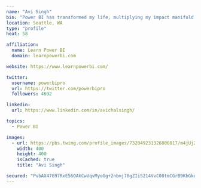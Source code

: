 ```yaml
---
name: "Avi Singh"
bio: "Power BI has transformed my life, multiplying my impact manifold. Now I am on a mission to spread the word and share the knowledge"
location: Seattle, WA
type: "profile"
heat: 58

affiliation:
  name: Learn Power BI
  domain: learnpowerbi.com

website: https://www.learnpowerbi.com/

twitter:
  username: powerbipro
  url: https://twitter.com/powerbipro
  followers: 4692

linkedin:
  url: https://www.linkedin.com/in/avichalsingh/

topics:
  - Power BI

images:
  - url: https://pbs.twimg.com/profile_images/732049231326806017/m4jUj2Lu_400x400.jpg
    width: 400
    height: 400
    isCached: true
    title: "Avi Singh"

secured: "PvbAX47G97RxE56OAkCwVqvMyoGg+2nbmj78gZIiS214VvC08tmCGrB9KbGkdJIX5GP+jILdDpfCYJOHorjNG8yMWQFgCzKVf8d2WhrH0iigyE/4hzd7AUVafCEJ0ntnSw4eiCfkbPBTTJvTb73yAH5ai8I1VA67MLEpwzQQjI5AFBna8znza9SeF+pTrbrtv+2o+Y5QZRrb2hyoy4JZtjldTHZB4fsOk8svUNKgnd1PqhlaVT/Jm3Y9bcbnkPooqW6wZlbZ2eI+8kyhtheZMwhsvkGx9sAV06P4LH/c9tksrB/gn0cKqc5sYfzFFgGhhoY9YlZWTFAXJQ/5E1/RgRWPmiy4LIauu8tyWMyXY3AXvrTYiJZMo/iAEZQkDJSLXqQK42OmCKuXPQrpXqLZ3Ia6uzUSU9ndNkfpF8rZYC4=;kzksHXkKJpQjyk+uHe3uwg=="
---
```


